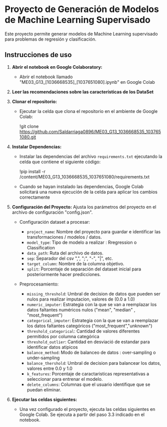 # Proyecto de Generación de Modelos de Machine Learning Supervisado

Este proyecto permite generar modelos de Machine Learning supervisado para problemas de regresión y clasificación.

## Instrucciones de uso

1. **Abrir el notebook en Google Colaboratory:**
   - Abrir el notebook llamado "ME03_G13_[1036668535]_[1037651080].ipynb" en Google Colab
2. **Leer las recomendaciones sobre las características de los DataSet**
3. **Clonar el repositorio:**
   - Ejecutar la celda que clona el repositorio en el ambiente de Google Colab:
  
     !git clone https://github.com/Saldarriaga0896/ME03_G13_1036668535_1037651080.git

4. **Instalar Dependencias:**
   - Instalar las dependencias del archivo `requirements.txt` ejecutando la celda que contiene el siguiente código:
     
     !pip install -r /content/ME03_G13_1036668535_1037651080/requirements.txt

   - Cuando se hayan instalado las dependencias, Google Colab solicitará una nueva ejecución de la celda para aplicar los cambios correctamente
     
5. **Configuración del Proyecto:**
   Ajusta los parámetros del proyecto en el archivo de configuración "config.json".
   - Configuración dataset a procesar:
      - `project_name`: Nombre del proyecto para guardar e identificar las transformaciones / modelos / datos.
      - `model_type`: Tipo de modelo a realizar : Rregression o  Classification
      - `data_path`: Ruta del archivo de datos.
      - `sep`: Separador del csv ",", ";", "-", "|", etc.
      - `target_column`: Nombre de la columna objetivo.
      - `split`: Porcentaje de separación del dataset inicial para posteriormente hacer predicciones.

   - Preprocesamiento:
      - `missing_threshold`: Umbral de decision de datos que pueden ser nulos para realizar imputacion, valores de (0.0 a 1.0)
      - `numeric_imputer`: Estrategia con la que se van a reemplazar los datos faltantes numéricos nulos ("mean", "median" ,          "most_frequent")
      - `categorical_imputer`: Estrategia con la que se van a reemplazar los datos faltantes categóricos ("most_frequent","unknown")
      - `threshold_categorical`: Cantidad de valores diferentes permitidos por columna categórica
      - `threshold_outlier`: Cantidad en desviació de estandar para identificar datos atipicos
      - `balance_method`: Modo de balanceo de datos : over-sampling o under-sampling
      - `balance_thershold`: Umbral de decision para balancear los datos, valores entre 0.0 y 1.0
      - `k_features`: Porcentaje de caractaristicas representativas a seleccionar para entrenar el modelo. 
      - `delete_columns`: Columnas que el usuario identifique que se puedan eliminar.

6. **Ejecutar las celdas siguientes:**
   - Una vez configurado el proyecto, ejecuta las celdas siguientes en Google Colab. Se ejecuta a partir del paso 3.3 indicado en el notebook.

